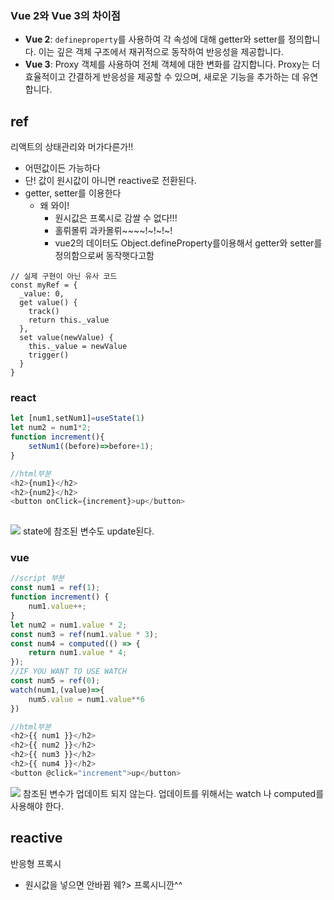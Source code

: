### Vue 2와 Vue 3의 차이점

- **Vue 2**: `defineproperty`를 사용하여 각 속성에 대해 getter와 setter를 정의합니다. 이는 깊은 객체 구조에서 재귀적으로 동작하여 반응성을 제공합니다.
- **Vue 3**: Proxy 객체를 사용하여 전체 객체에 대한 변화를 감지합니다. Proxy는 더 효율적이고 간결하게 반응성을 제공할 수 있으며, 새로운 기능을 추가하는 데 유연합니다.

## ref
리액트의 상태관리와 머가다른가!!
- 어떤값이든 가능하다
- 단! 값이 원시값이 아니면 reactive로 전환된다.
- getter, setter를 이용한다
	- 왜 와이! 
		- 원시값은 프록시로 감쌀 수 없다!!!
		- 홀뤼몰뤼 과카몰뤼~~~~!~!~!~!
		- vue2의 데이터도 Object.defineProperty를이용해서 getter와 setter를 정의함으로써 동작햇다고함
```JS
// 실제 구현이 아닌 유사 코드
const myRef = {
  _value: 0,
  get value() {
    track()
    return this._value
  },
  set value(newValue) {
    this._value = newValue
    trigger()
  }
}
```
### react
```js
let [num1,setNum1]=useState(1)
let num2 = num1*2;
function increment(){
	setNum1((before)=>before+1);
}

//html부분
<h2>{num1}</h2>
<h2>{num2}</h2>
<button onClick={increment}>up</button>
  
```
![](Pasted%20image%2020240702135541.png)
state에 참조된 변수도 update된다.

### vue
```js
//script 부분
const num1 = ref(1);
function increment() {
	num1.value++;
}
let num2 = num1.value * 2;
const num3 = ref(num1.value * 3);
const num4 = computed(() => {
	return num1.value * 4;
});
//IF YOU WANT TO USE WATCH
const num5 = ref(0);
watch(num1,(value)=>{
	num5.value = num1.value**6
})

//html부분
<h2>{{ num1 }}</h2>
<h2>{{ num2 }}</h2>
<h2>{{ num3 }}</h2>
<h2>{{ num4 }}</h2>
<button @click="increment">up</button>
```

![](Pasted%20image%2020240702135910.png)
참조된 변수가 업데이트 되지 않는다.
업데이트를 위해서는 watch 나 computed를 사용해야 한다.

## reactive
반응형 프록시
- 원시값을 넣으면 안바뀜 웨?> 프록시니깐^^
```

```